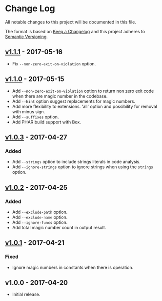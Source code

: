 # Change Log
All notable changes to this project will be documented in this file.

The format is based on [Keep a Changelog](http://keepachangelog.com/) and this project adheres to [Semantic Versioning](http://semver.org/).

## [v1.1.1] - 2017-05-16
- Fix `--non-zero-exit-on-violation` option.

## [v1.1.0] - 2017-05-15
- Add `--non-zero-exit-on-violation` option to return non zero exit code when there are magic number in the codebase.
- Add `--hint` option suggest replacements for magic numbers.
- Add more flexibility to extensions. 'all' option and possibility for removal with minus sign.
- Add `--suffixes` option.
- Add PHAR build support with Box.

## [v1.0.3] - 2017-04-27
### Added
- Add `--strings` option to include strings literals in code analysis.
- Add `--ignore-strings` option to ignore strings when using the `strings` option.

## [v1.0.2] - 2017-04-25
### Added
- Add `--exclude-path` option.
- Add `--exclude-name` option.
- Add `--ignore-funcs` option.
- Add total magic number count in output result.

## [v1.0.1] - 2017-04-21
### Fixed
- Ignore magic numbers in constants when there is operation.

## v1.0.0 - 2017-04-20
- Initial release.

[v1.1.1]: https://github.com/povils/phpmnd/compare/v1.1.0...v1.1.1
[v1.1.0]: https://github.com/povils/phpmnd/compare/v1.0.3...v1.1.0
[v1.0.3]: https://github.com/povils/phpmnd/compare/v1.0.2...v1.0.3
[v1.0.2]: https://github.com/povils/phpmnd/compare/v1.0.1...v1.0.2
[v1.0.1]: https://github.com/povils/phpmnd/compare/v1.0.0...v1.0.1
